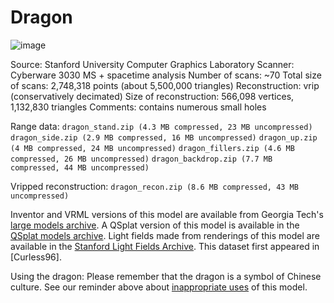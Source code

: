 # Dragon

![image](http://graphics.stanford.edu/data/3Dscanrep/dragon.gif)

Source: Stanford University Computer Graphics Laboratory
Scanner: Cyberware 3030 MS + spacetime analysis
Number of scans: ~70
Total size of scans: 2,748,318 points (about 5,500,000 triangles)
Reconstruction: vrip (conservatively decimated)
Size of reconstruction: 566,098 vertices, 1,132,830 triangles
Comments: contains numerous small holes

Range data:
    `dragon_stand.zip (4.3 MB compressed, 23 MB uncompressed)`
    `dragon_side.zip (2.9 MB compressed, 16 MB uncompressed)`
    `dragon_up.zip (4 MB compressed, 24 MB uncompressed)`
    `dragon_fillers.zip (4.6 MB compressed, 26 MB uncompressed)`
    `dragon_backdrop.zip (7.7 MB compressed, 44 MB uncompressed)`

Vripped reconstruction:
    `dragon_recon.zip (8.6 MB compressed, 43 MB uncompressed)`

Inventor and VRML versions of this model are available from Georgia Tech's [large models archive](http://www.cc.gatech.edu/projects/large_models).
A QSplat version of this model is available in the [QSplat models archive](http://graphics.stanford.edu/data/qsplat/).
Light fields made from renderings of this model are available in the [Stanford Light Fields Archive](http://graphics.stanford.edu/software/lightpack/lifs.html).
This dataset first appeared in [Curless96].

Using the dragon: Please remember that the dragon is a symbol of Chinese culture. See our reminder above about [inappropriate uses](http://graphics.stanford.edu/data/3Dscanrep/#uses) of this model.  
